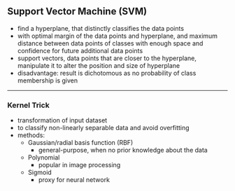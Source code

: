 ## Support Vector Machine (SVM)

- find a hyperplane, that distinctly classifies the data points
- with optimal margin of the data points and hyperplane, and maximum distance between data points of classes with enough space and confidence for future additional data points
- support vectors, data points that are closer to the hyperplane, manipulate it to alter the position and size of hyperplane
- disadvantage: result is dichotomous as no probability of class membership is given
---

### Kernel Trick
- transformation of input dataset
- to classify non-linearly separable data and avoid overfitting
- methods: 
  - Gaussian/radial basis function (RBF)
    - general-purpose, when no prior knowledge about the data
  - Polynomial
    - popular in image processing
  - Sigmoid
    - proxy for neural network
